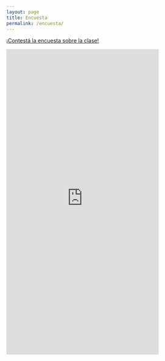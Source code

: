 ```yaml
---
layout: page
title: Encuesta
permalink: /encuesta/
---
```


[¡Contestá la encuesta sobre la clase!](https://drive.google.com/open?id=1-joZXvsomVhNkJ3TguAPOCwmg_Tp3ofWMu4cDDT30GM)



<iframe frameborder="no" border="0" marginwidth="0" marginheight="0" width="400" height="800" src="https://drive.google.com/open?id=1-joZXvsomVhNkJ3TguAPOCwmg_Tp3ofWMu4cDDT30GM"></iframe>
